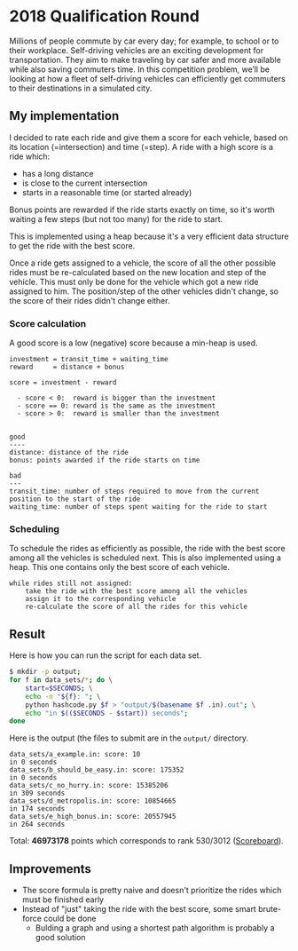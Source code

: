 # 2018 Qualification Round
Millions of people commute by car every day; for example, to school or to their workplace.
Self-driving vehicles are an exciting development for transportation. They aim to make traveling by car safer
and more available while also saving commuters time.
In this competition problem, we’ll be looking at how a fleet of self-driving vehicles can efficiently get
commuters to their destinations in a simulated city.

## My implementation
I decided to rate each ride and give them a score for each vehicle, based on its location (=intersection) and time (=step). A ride with a high score is a ride which:
* has a long distance
* is close to the current intersection
* starts in a reasonable time (or started already)

Bonus points are rewarded if the ride starts exactly on time, so it's worth waiting a few steps (but not too many) for the ride to start.

This is implemented using a heap because it's a very efficient data structure to get the ride with the best score.

Once a ride gets assigned to a vehicle, the score of all the other possible rides must be re-calculated based on the new location and step of the vehicle. This must only be done for the vehicle which got a new ride assigned to him. The position/step of the other vehicles didn't change, so the score of their rides didn't change either.

### Score calculation
A good score is a low (negative) score because a min-heap is used.
```
investment = transit_time + waiting_time
reward     = distance + bonus

score = investment - reward

  - score < 0:  reward is bigger than the investment
  - score == 0: reward is the same as the investment
  - score > 0:  reward is smaller than the investment


good
----
distance: distance of the ride
bonus: points awarded if the ride starts on time

bad
---
transit_time: number of steps required to move from the current position to the start of the ride
waiting_time: number of steps spent waiting for the ride to start
```

### Scheduling

To schedule the rides as efficiently as possible, the ride with the best score among all the vehicles is scheduled next.
This is also implemented using a heap. This one contains only the best score of each vehicle.
```
while rides still not assigned:
    take the ride with the best score among all the vehicles
    assign it to the corresponding vehicle
    re-calculate the score of all the rides for this vehicle
```

## Result
Here is how you can run the script for each data set.
```bash
$ mkdir -p output;
for f in data_sets/*; do \
    start=$SECONDS; \
    echo -n "${f}: "; \
    python hashcode.py $f > "output/$(basename $f .in).out"; \
    echo "in $(($SECONDS - $start)) seconds";
done
```
Here is the output (the files to submit are in the `output/` directory.
```
data_sets/a_example.in: score: 10
in 0 seconds
data_sets/b_should_be_easy.in: score: 175352
in 0 seconds
data_sets/c_no_hurry.in: score: 15385206
in 309 seconds
data_sets/d_metropolis.in: score: 10854665
in 174 seconds
data_sets/e_high_bonus.in: score: 20557945
in 264 seconds
```
Total: **46973178** points which corresponds to rank 530/3012 ([Scoreboard](https://codingcompetitions.withgoogle.com/hashcode/archive/2018)).

## Improvements
* The score formula is pretty naive and doesn't prioritize the rides which must be finished early
* Instead of "just" taking the ride with the best score, some smart brute-force could be done
  * Bulding a graph and using a shortest path algorithm is probably a good solution
